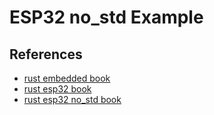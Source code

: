 # ESP32 no_std Example

## References

- [rust embedded book](https://docs.rust-embedded.org/book/)
- [rust esp32 book](https://esp-rs.github.io/book/introduction.html)
- [rust esp32 no_std book](https://esp-rs.github.io/no_std-training/)

